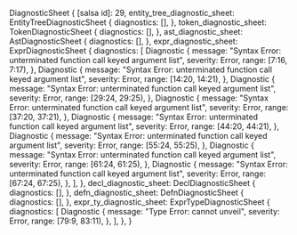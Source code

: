 DiagnosticSheet {
    [salsa id]: 29,
    entity_tree_diagnostic_sheet: EntityTreeDiagnosticSheet {
        diagnostics: [],
    },
    token_diagnostic_sheet: TokenDiagnosticSheet {
        diagnostics: [],
    },
    ast_diagnostic_sheet: AstDiagnosticSheet {
        diagnostics: [],
    },
    expr_diagnostic_sheet: ExprDiagnosticSheet {
        diagnostics: [
            Diagnostic {
                message: "Syntax Error: unterminated function call keyed argument list",
                severity: Error,
                range: [7:16, 7:17),
            },
            Diagnostic {
                message: "Syntax Error: unterminated function call keyed argument list",
                severity: Error,
                range: [14:20, 14:21),
            },
            Diagnostic {
                message: "Syntax Error: unterminated function call keyed argument list",
                severity: Error,
                range: [29:24, 29:25),
            },
            Diagnostic {
                message: "Syntax Error: unterminated function call keyed argument list",
                severity: Error,
                range: [37:20, 37:21),
            },
            Diagnostic {
                message: "Syntax Error: unterminated function call keyed argument list",
                severity: Error,
                range: [44:20, 44:21),
            },
            Diagnostic {
                message: "Syntax Error: unterminated function call keyed argument list",
                severity: Error,
                range: [55:24, 55:25),
            },
            Diagnostic {
                message: "Syntax Error: unterminated function call keyed argument list",
                severity: Error,
                range: [61:24, 61:25),
            },
            Diagnostic {
                message: "Syntax Error: unterminated function call keyed argument list",
                severity: Error,
                range: [67:24, 67:25),
            },
        ],
    },
    decl_diagnostic_sheet: DeclDiagnosticSheet {
        diagnostics: [],
    },
    defn_diagnostic_sheet: DefnDiagnosticSheet {
        diagnostics: [],
    },
    expr_ty_diagnostic_sheet: ExprTypeDiagnosticSheet {
        diagnostics: [
            Diagnostic {
                message: "Type Error: cannot unveil",
                severity: Error,
                range: [79:9, 83:11),
            },
        ],
    },
}